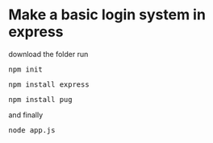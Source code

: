 # Make a basic login system in express
download the folder
run
<pre>npm init</pre>
<pre>npm install express</pre>
<pre>npm install pug</pre>
and finally
<pre>node app.js</pre>
